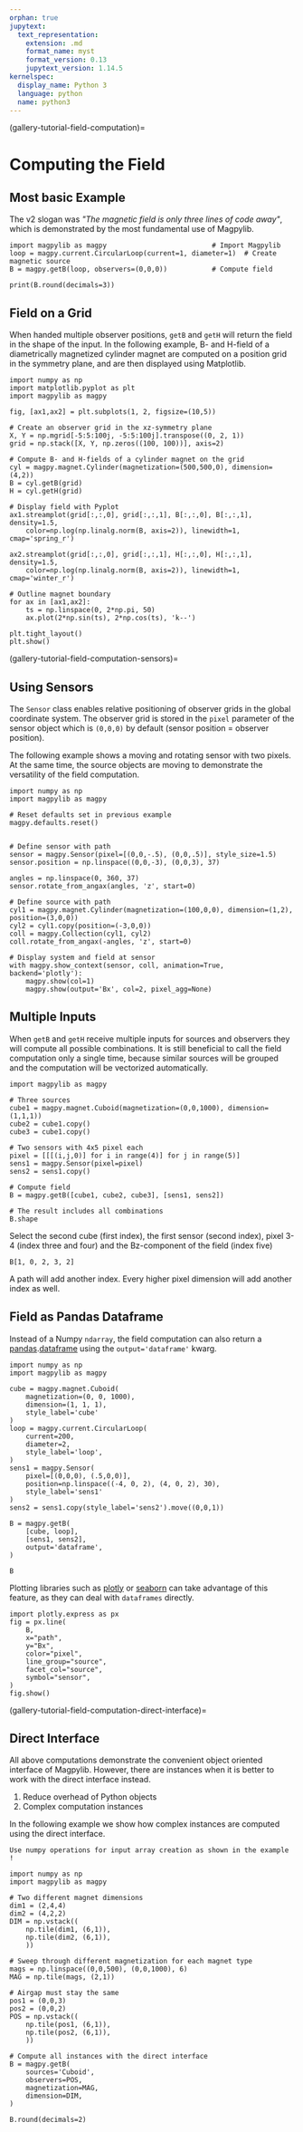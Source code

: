 ```yaml
---
orphan: true
jupytext:
  text_representation:
    extension: .md
    format_name: myst
    format_version: 0.13
    jupytext_version: 1.14.5
kernelspec:
  display_name: Python 3
  language: python
  name: python3
---
```


(gallery-tutorial-field-computation)=

# Computing the Field

## Most basic Example

The v2 slogan was *"The magnetic field is only three lines of code away"*, which is demonstrated by the most fundamental use of Magpylib.

```{code-cell} ipython3
import magpylib as magpy                          # Import Magpylib
loop = magpy.current.CircularLoop(current=1, diameter=1)  # Create magnetic source
B = magpy.getB(loop, observers=(0,0,0))           # Compute field

print(B.round(decimals=3))
```

## Field on a Grid

When handed multiple observer positions, `getB` and `getH` will return the field in the shape of the input. In the following example, B- and H-field of a diametrically magnetized cylinder magnet are computed on a position grid in the symmetry plane, and are then displayed using Matplotlib.

```{code-cell} ipython3
import numpy as np
import matplotlib.pyplot as plt
import magpylib as magpy

fig, [ax1,ax2] = plt.subplots(1, 2, figsize=(10,5))

# Create an observer grid in the xz-symmetry plane
X, Y = np.mgrid[-5:5:100j, -5:5:100j].transpose((0, 2, 1))
grid = np.stack([X, Y, np.zeros((100, 100))], axis=2)

# Compute B- and H-fields of a cylinder magnet on the grid
cyl = magpy.magnet.Cylinder(magnetization=(500,500,0), dimension=(4,2))
B = cyl.getB(grid)
H = cyl.getH(grid)

# Display field with Pyplot
ax1.streamplot(grid[:,:,0], grid[:,:,1], B[:,:,0], B[:,:,1], density=1.5,
    color=np.log(np.linalg.norm(B, axis=2)), linewidth=1, cmap='spring_r')

ax2.streamplot(grid[:,:,0], grid[:,:,1], H[:,:,0], H[:,:,1], density=1.5,
    color=np.log(np.linalg.norm(B, axis=2)), linewidth=1, cmap='winter_r')

# Outline magnet boundary
for ax in [ax1,ax2]:
    ts = np.linspace(0, 2*np.pi, 50)
    ax.plot(2*np.sin(ts), 2*np.cos(ts), 'k--')

plt.tight_layout()
plt.show()
```

(gallery-tutorial-field-computation-sensors)=

## Using Sensors

The `Sensor` class enables relative positioning of observer grids in the global coordinate system. The observer grid is stored in the `pixel` parameter of the sensor object which is `(0,0,0)` by default (sensor position = observer position).

The following example shows a moving and rotating sensor with two pixels. At the same time, the source objects are moving to demonstrate the versatility of the field computation.

```{code-cell} ipython3
import numpy as np
import magpylib as magpy

# Reset defaults set in previous example
magpy.defaults.reset()


# Define sensor with path
sensor = magpy.Sensor(pixel=[(0,0,-.5), (0,0,.5)], style_size=1.5)
sensor.position = np.linspace((0,0,-3), (0,0,3), 37)

angles = np.linspace(0, 360, 37)
sensor.rotate_from_angax(angles, 'z', start=0)

# Define source with path
cyl1 = magpy.magnet.Cylinder(magnetization=(100,0,0), dimension=(1,2), position=(3,0,0))
cyl2 = cyl1.copy(position=(-3,0,0))
coll = magpy.Collection(cyl1, cyl2)
coll.rotate_from_angax(-angles, 'z', start=0)

# Display system and field at sensor
with magpy.show_context(sensor, coll, animation=True, backend='plotly'):
    magpy.show(col=1)
    magpy.show(output='Bx', col=2, pixel_agg=None)
```

## Multiple Inputs

When `getB` and `getH` receive multiple inputs for sources and observers they will compute all possible combinations. It is still beneficial to call the field computation only a single time, because similar sources will be grouped and the computation will be vectorized automatically.

```{code-cell} ipython3
import magpylib as magpy

# Three sources
cube1 = magpy.magnet.Cuboid(magnetization=(0,0,1000), dimension=(1,1,1))
cube2 = cube1.copy()
cube3 = cube1.copy()

# Two sensors with 4x5 pixel each
pixel = [[[(i,j,0)] for i in range(4)] for j in range(5)]
sens1 = magpy.Sensor(pixel=pixel)
sens2 = sens1.copy()

# Compute field
B = magpy.getB([cube1, cube2, cube3], [sens1, sens2])

# The result includes all combinations
B.shape
```

Select the second cube (first index), the first sensor (second index), pixel 3-4 (index three and four) and the Bz-component of the field (index five)

```{code-cell} ipython3
B[1, 0, 2, 3, 2]
```

A path will add another index. Every higher pixel dimension will add another index as well.

## Field as Pandas Dataframe

Instead of a Numpy `ndarray`, the field computation can also return a [pandas](https://pandas.pydata.org/).[dataframe](https://pandas.pydata.org/docs/user_guide/dsintro.html#dataframe) using the `output='dataframe'` kwarg.

```{code-cell} ipython3
import numpy as np
import magpylib as magpy

cube = magpy.magnet.Cuboid(
    magnetization=(0, 0, 1000),
    dimension=(1, 1, 1),
    style_label='cube'
)
loop = magpy.current.CircularLoop(
    current=200,
    diameter=2,
    style_label='loop',
)
sens1 = magpy.Sensor(
    pixel=[(0,0,0), (.5,0,0)],
    position=np.linspace((-4, 0, 2), (4, 0, 2), 30),
    style_label='sens1'
)
sens2 = sens1.copy(style_label='sens2').move((0,0,1))

B = magpy.getB(
    [cube, loop],
    [sens1, sens2],
    output='dataframe',
)

B
```

Plotting libraries such as [plotly](https://plotly.com/python/plotly-express/) or [seaborn](https://seaborn.pydata.org/introduction.html) can take advantage of this feature, as they can deal with `dataframes` directly.

```{code-cell} ipython3
import plotly.express as px
fig = px.line(
    B,
    x="path",
    y="Bx",
    color="pixel",
    line_group="source",
    facet_col="source",
    symbol="sensor",
)
fig.show()
```

(gallery-tutorial-field-computation-direct-interface)=

## Direct Interface

All above computations demonstrate the convenient object oriented interface of Magpylib. However, there are instances when it is better to work with the direct interface instead.

1. Reduce overhead of Python objects
2. Complex computation instances

In the following example we show how complex instances are computed using the direct interface.

```{important}
Use numpy operations for input array creation as shown in the example !
```

```{code-cell} ipython3
import numpy as np
import magpylib as magpy

# Two different magnet dimensions
dim1 = (2,4,4)
dim2 = (4,2,2)
DIM = np.vstack((
    np.tile(dim1, (6,1)),
    np.tile(dim2, (6,1)),
    ))

# Sweep through different magnetization for each magnet type
mags = np.linspace((0,0,500), (0,0,1000), 6)
MAG = np.tile(mags, (2,1))

# Airgap must stay the same
pos1 = (0,0,3)
pos2 = (0,0,2)
POS = np.vstack((
    np.tile(pos1, (6,1)),
    np.tile(pos2, (6,1)),
    ))

# Compute all instances with the direct interface
B = magpy.getB(
    sources='Cuboid',
    observers=POS,
    magnetization=MAG,
    dimension=DIM,
)

B.round(decimals=2)
```
